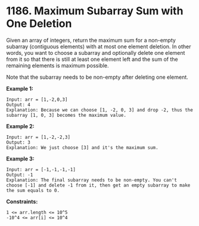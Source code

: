 # 1186. Maximum Subarray Sum with One Deletion

Given an array of integers, return the maximum sum for a non-empty subarray (contiguous elements) with at most one element deletion. In other words, you want to choose a subarray and optionally delete one element from it so that there is still at least one element left and the sum of the remaining elements is maximum possible.

Note that the subarray needs to be non-empty after deleting one element.

 

**Example 1:**

    Input: arr = [1,-2,0,3]
    Output: 4
    Explanation: Because we can choose [1, -2, 0, 3] and drop -2, thus the subarray [1, 0, 3] becomes the maximum value.

**Example 2:**

    Input: arr = [1,-2,-2,3]
    Output: 3
    Explanation: We just choose [3] and it's the maximum sum.

**Example 3:**

    Input: arr = [-1,-1,-1,-1]
    Output: -1
    Explanation: The final subarray needs to be non-empty. You can't choose [-1] and delete -1 from it, then get an empty subarray to make the sum equals to 0.
 

**Constraints:**

    1 <= arr.length <= 10^5
    -10^4 <= arr[i] <= 10^4